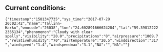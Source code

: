## Current conditions: 
 ``` {"timestamp":"1501347735","sys_time":"2017-07-29 20:02:42","name":"Tallinn-Harku","wmocode":"26038","lon":"24.602891666624284","lat":"59.398122222355134","phenomenon":"Cloudy with clear spells","visibility":"20.0","precipitations":"0","airpressure":"1009.7","relativehumidity":"70","airtemperature":"20.5","winddirection":"317","windspeed":"1.4","windspeedmax":"3.1","NA":"","NA":""} ```
